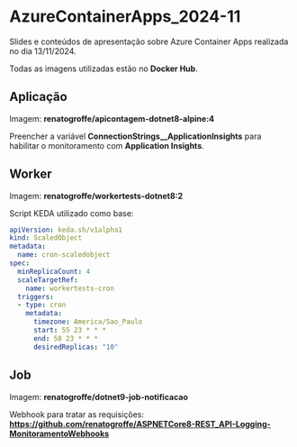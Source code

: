 # AzureContainerApps_2024-11

Slides e conteúdos de apresentação sobre Azure Container Apps realizada no dia 13/11/2024.

Todas as imagens utilizadas estão no **Docker Hub**.

## Aplicação 

Imagem: **renatogroffe/apicontagem-dotnet8-alpine:4**

Preencher a variável **ConnectionStrings__ApplicationInsights** para habilitar o monitoramento com **Application Insights**.

## Worker

Imagem: **renatogroffe/workertests-dotnet8:2**

Script KEDA utilizado como base:

```yaml
apiVersion: keda.sh/v1alpha1
kind: ScaledObject
metadata:
  name: cron-scaledobject
spec:
  minReplicaCount: 4
  scaleTargetRef:
    name: workertests-cron
  triggers:
  - type: cron
    metadata:
      timezone: America/Sao_Paulo
      start: 55 23 * * *
      end: 58 23 * * *
      desiredReplicas: "10"
```

## Job

Imagem: **renatogroffe/dotnet9-job-notificacao**

Webhook para tratar as requisições: **https://github.com/renatogroffe/ASPNETCore8-REST_API-Logging-MonitoramentoWebhooks**
